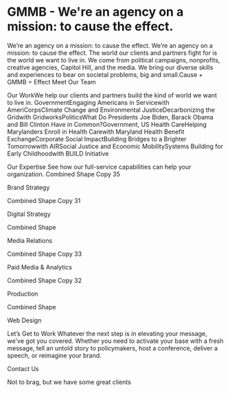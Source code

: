 # GMMB - We're an agency on a mission: to cause the effect.


 
We’re an agency on a mission:
to cause the effect. 
We’re an agency on a mission:
to cause the effect. 
The world our clients and partners fight for is the world we want to live in. We come from political campaigns, nonprofits, creative agencies, Capitol Hill, and the media. We bring our diverse skills and experiences to bear on societal problems, big and small.Cause + GMMB = Effect 
Meet Our Team
 
 
Our WorkWe help our clients and partners build the kind of world we want to live in. 
GovernmentEngaging Americans in Servicewith AmeriCorpsClimate Change and Environmental JusticeDecarbonizing the Gridwith GridworksPoliticsWhat Do Presidents Joe Biden, Barack Obama and Bill Clinton Have in Common?Government, US Health CareHelping Marylanders Enroll in Health Carewith Maryland Health Benefit ExchangeCorporate Social ImpactBuilding Bridges to a Brighter Tomorrowwith AIRSocial Justice and Economic MobilitySystems Building for Early Childhoodwith BUILD Initiative
 
 
Our Expertise 
See how our full-service capabilities can help your organization. 
 Combined Shape Copy 35 

Brand Strategy

 Combined Shape Copy 31 

Digital Strategy

 Combined Shape 

Media Relations

 Combined Shape Copy 33 

Paid Media & Analytics

 Combined Shape Copy 32 

Production

Combined Shape
 

Web Design

 
Let’s Get to Work 
Whatever the next step is in elevating your message, we've got you covered. Whether you need to activate your base with a fresh message, tell an untold story to policymakers, host a conference, deliver a speech, or reimagine your brand.
 
Contact Us
 
Not to brag, but we have some great clients 
